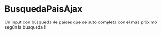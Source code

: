 # BusquedaPaisAjax
Un input con búsqueda de países que se auto completa con el mas próximo según la búsqueda !!
